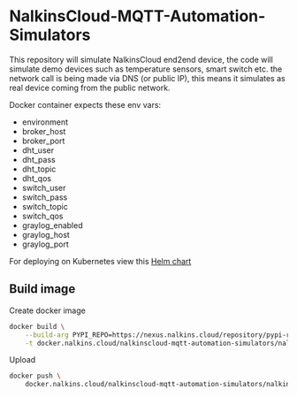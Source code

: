 NalkinsCloud-MQTT-Automation-Simulators
=======================================

This repository will simulate NalkinsCloud end2end device, the code will simulate demo devices such as temperature sensors, smart switch etc. 
the network call is being made via DNS (or public IP), 
this means it simulates as real device coming from the public network.  

Docker container expects these env vars:
- environment
- broker_host
- broker_port
- dht_user
- dht_pass
- dht_topic
- dht_qos
- switch_user
- switch_pass
- switch_topic
- switch_qos
- graylog_enabled
- graylog_host
- graylog_port

For deploying on Kubernetes view this [Helm chart](https://github.com/ArieLevs/Kubernetes-Helm-Charts/tree/master/charts/nalkinscloud-mqtt-simulators)

Build image
-----------
Create docker image   
```bash
docker build \
    --build-arg PYPI_REPO=https://nexus.nalkins.cloud/repository/pypi-repo/simple \
    -t docker.nalkins.cloud/nalkinscloud-mqtt-automation-simulators/nalkinscloud-mqtt-automation-simulators:latest .
```  

Upload 
```bash
docker push \
    docker.nalkins.cloud/nalkinscloud-mqtt-automation-simulators/nalkinscloud-mqtt-automation-simulators:latest
```
